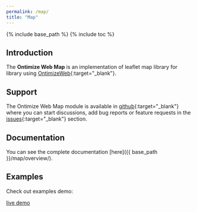 ```yaml
---
permalink: /map/
title: "Map"
---
```


{% include base_path %}
{% include toc %}

## Introduction

The **Ontimize Web Map** is an implementation of leaflet map library for library using [OntimizeWeb](https://github.com/OntimizeWeb/ontimize-web-ngx){:target="_blank"}.

## Support
The Ontimize Web Map module is available in [github](https://github.com/OntimizeWeb/ontimize-web-ngx-map){:target="_blank"} where you can start discussions, add bug reports or feature requests in the [issues](https://github.com/OntimizeWeb/ontimize-web-ngx-map/issues){:target="_blank"} section.

## Documentation
You can see the complete documentation [here]({{ base_path }}/map/overview/).

## Examples

Check out examples demo:
<p>
  <a href="https://ontimizeweb.github.io/ontimize-web-ngx-map" target="_blank" class="btn btn--success">
    <i class="fa fa-play"></i>
    live demo
  </a>
</p>